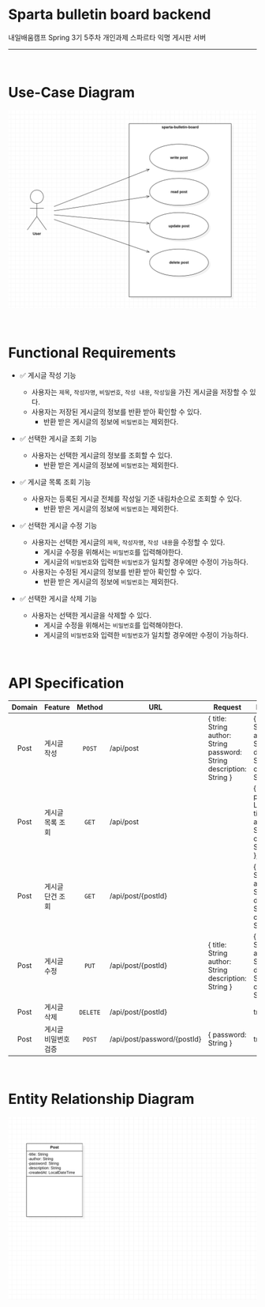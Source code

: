 # Sparta bulletin board backend
내일배움캠프 Spring 3기 5주차 개인과제 스파르타 익명 게시판 서버

---

<br>

# Use-Case Diagram
![sparta_bulletin_borad_usecase.png](image%2FREADME%2Fsparta_bulletin_borad_usecase.png)

<br>

# Functional Requirements
- ✅  게시글 작성 기능
    - 사용자는 `제목`, `작성자명`, `비밀번호`, `작성 내용`, `작성일`을 가진 게시글을 저장할 수 있다.
    - 사용자는 저장된 게시글의 정보를 반환 받아 확인할 수 있다.
        - 반환 받은 게시글의 정보에 `비밀번호`는 제외한다.


- ✅  선택한 게시글 조회 기능
    - 사용자는 선택한 게시글의 정보를 조회할 수 있다.
        - 반환 받은 게시글의 정보에 `비밀번호`는 제외한다.


- ✅  게시글 목록 조회 기능
    - 사용자는 등록된 게시글 전체를 작성일 기준 내림차순으로 조회할 수 있다.
        - 반환 받은 게시글의 정보에 `비밀번호`는 제외한다.

    
- ✅  선택한 게시글 수정 기능
    - 사용자는 선택한 게시글의 `제목`, `작성자명`, `작성 내용`을 수정할 수 있다.
        - 게시글 수정을 위해서는 `비밀번호`를 입력해야한다.
        - 게시글의 `비밀번호`와 입력한 `비밀번호`가 일치할 경우에만 수정이 가능하다.
    - 사용자는 수정된 게시글의 정보를 반환 받아 확인할 수 있다.
        - 반환 받은 게시글의 정보에 `비밀번호`는 제외한다.


- ✅  선택한 게시글 삭제 기능
    - 사용자는 선택한 게시글을 삭제할 수 있다.
        - 게시글 수정을 위해서는 `비밀번호`를 입력해야한다.
        - 게시글의 `비밀번호`와 입력한 `비밀번호`가 일치할 경우에만 수정이 가능하다.


<br>

# API Specification
| Domain | Feature     |  Method  | URL                         | Request                                                                           | Response                                                                                             | Exception | Description |
|:------:|:------------|:--------:|-----------------------------|-----------------------------------------------------------------------------------|------------------------------------------------------------------------------------------------------|-----------|-------------|
|  Post  | 게시글 작성      |  `POST`  | /api/post                   | { title: String<br/>author: String<br/>password: String<br/>description: String } | { title: String<br/>author: String<br/>description: String<br/>createdAt: String }                   |           |             |
|  Post  | 게시글 목록 조회   |  `GET`   | /api/post                   |                                                                                   | { posts: [{<br/> postId: Long<br/>title: String<br/>author: String<br/>createdAt: String<br/>}, ...] |           |             |
|  Post  | 게시글 단건 조회   |  `GET`   | /api/post/{postId}          |                                                                                   | { title: String<br/>author: String<br/>description: String<br/>createdAt: String }                   |           |             |
|  Post  | 게시글 수정      |  `PUT`   | /api/post/{postId}          | { title: String<br/>author: String<br/>description: String }                      | { title: String<br/>author: String<br/>description: String<br/>createdAt: String }                   |           |             |
|  Post  | 게시글 삭제      | `DELETE` | /api/post/{postId}          |                                                                                   | true / false                                                                                         |           |             |
|  Post  | 게시글 비밀번호 검증 |  `POST`  | /api/post/password/{postId} | { password: String }                                                              | true / false                                                                                         |           |             |

<br>

# Entity Relationship Diagram
![sparta_bulletin_borad_erd.png](image%2FREADME%2Fsparta_bulletin_borad_erd.png)